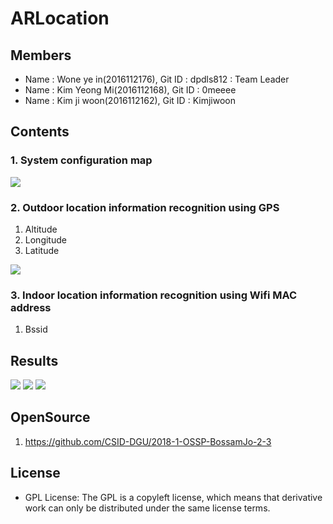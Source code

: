 # ARLocation

## Members
- Name : Wone ye in(2016112176), Git ID : dpdls812 : Team Leader
- Name : Kim Yeong Mi(2016112168), Git ID : 0meeee
- Name : Kim ji woon(2016112162), Git ID : Kimjiwoon

## Contents
### 1. System configuration map
<div>
 <img src="https://user-images.githubusercontent.com/33995865/50276575-9cd6e000-0485-11e9-8175-9e3852376201.png">
</div>

### 2. Outdoor location information recognition using GPS
 1. Altitude
 2. Longitude
 3. Latitude
 <div>
  <img src="https://user-images.githubusercontent.com/33995865/50276519-7e70e480-0485-11e9-9a09-40d205341fb4.png">
 </div>

### 3. Indoor location information recognition using Wifi MAC address
 1. Bssid

## Results
<div>
 <img src="https://user-images.githubusercontent.com/33995865/50276376-26d27900-0485-11e9-9312-70be8c2cc459.png">
 <img src="https://user-images.githubusercontent.com/33995865/50276170-9d22ab80-0484-11e9-80ca-8237623b24d9.png">
 
 <img src="https://user-images.githubusercontent.com/33995865/50276250-e07d1a00-0484-11e9-92bc-4a24535155a8.png">
</div>

## OpenSource
1. https://github.com/CSID-DGU/2018-1-OSSP-BossamJo-2-3

## License
- GPL License: The GPL is a copyleft license, which means that derivative work can only be distributed under the same license terms.
